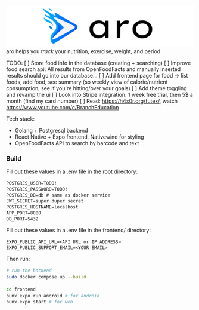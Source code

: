 ![app banner](frontend/assets/banner-readme.png)
aro helps you *track* your nutrition, exercise, weight, and period

TODO:
[  ] Store food info in the database (creating + searching)
[  ] Improve food search api: All results from OpenFoodFacts and manually inserted results should go into our database...
[  ] Add frontend page for food -> list foods, add food, see summary (so weekly view of calorie/nutrient consumption, see if you're hitting/over your goals)
[  ] Add theme toggling and revamp the ui
[  ] Look into Stripe integration. 1 week free trial, then 5$ a month (find my card number)
[  ] Read: https://h4x0r.org/futex/, watch https://www.youtube.com/c/BranchEducation

Tech stack:
- Golang + Postgresql backend
- React Native + Expo frontend, Nativewind for styling
- OpenFoodFacts API to search by barcode and text

### Build
Fill out these values in a .env file in the root directory:
```
POSTGRES_USER=TODO!
POSTGRES_PASSWORD=TODO!
POSTGRES_DB=db # same as docker service
JWT_SECRET=super duper secret
POSTGRES_HOSTNAME=localhost
APP_PORT=8080
DB_PORT=5432
```

Fill out these values in a .env file in the frontend/ directory:
```
EXPO_PUBLIC_API_URL=<API URL or IP ADDRESS>
EXPO_PUBLIC_SUPPORT_EMAIL=<YOUR EMAIL>
```

Then run:
```bash
# run the backend
sudo docker compose up --build

cd frontend
bunx expo run android # for android
bunx expo start # for web
```
